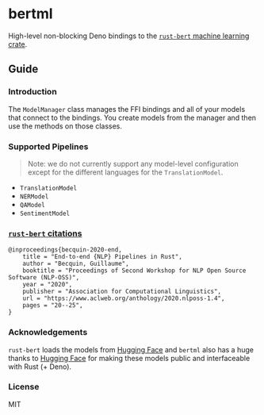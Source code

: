 # bertml

High-level non-blocking Deno bindings to the
[`rust-bert` machine learning crate](https://crates.io/crates/rust-bert).

## Guide

### Introduction

The `ModelManager` class manages the FFI bindings and all of your models that
connect to the bindings. You create models from the manager and then use the
methods on those classes.

### Supported Pipelines

> Note: we do not currently support any model-level configuration except for the different languages for the `TranslationModel`.

- `TranslationModel`
- `NERModel`
- `QAModel`
- `SentimentModel`

### [`rust-bert` citations](https://github.com/guillaume-be/rust-bert#citation)

```
@inproceedings{becquin-2020-end,
    title = "End-to-end {NLP} Pipelines in Rust",
    author = "Becquin, Guillaume",
    booktitle = "Proceedings of Second Workshop for NLP Open Source Software (NLP-OSS)",
    year = "2020",
    publisher = "Association for Computational Linguistics",
    url = "https://www.aclweb.org/anthology/2020.nlposs-1.4",
    pages = "20--25",
}
```

### Acknowledgements

`rust-bert` loads the models from [Hugging Face](https://huggingface.co/) and
`bertml` also has a huge thanks to [Hugging Face](https://huggingface.co/) for
making these models public and interfaceable with Rust (+ Deno).

### License

MIT
